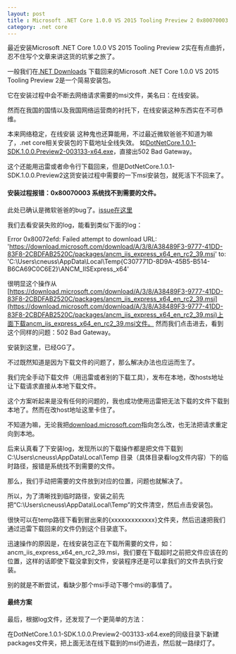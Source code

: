 ```yaml
---
layout: post
title : Microsoft .NET Core 1.0.0 VS 2015 Tooling Preview 2 0x80070003
category: .net core
---
```


最近安装Microsoft .NET Core 1.0.0 VS 2015 Tooling Preview 2实在有点曲折，忍不住写个文章来讲这货的坑爹之旅了。

一般我们在[.NET Downloads](https://www.microsoft.com/net/download) 下载回来的Microsoft .NET Core 1.0.0 VS 2015 Tooling Preview 2是一个简易安装包。

它在安装过程中会不断去网络请求需要的msi文件，美名曰：在线安装。

然而在我国的国情以及我国网络运营商的衬托下，在线安装这种东西实在不可恭维。

本来网络稳定，在线安装 这种鬼也还算能用，不过最近微软爸爸不知道为嘛了，.net core相关安装包的下载地址全线失效。
如[DotNetCore.1.0.1-SDK.1.0.0.Preview2-003133-x64.exe](https://download.microsoft.com/download/0/A/3/0A372822-205D-4A86-BFA7-084D2CBE9EDF/DotNetCore.1.0.1-SDK.1.0.0.Preview2-003133-x64.exe)，直接出502 Bad Gateway。

这个还能用迅雷或者命令行下载回来，但是DotNetCore.1.0.1-SDK.1.0.0.Preview2这货安装过程中需要的一下msi安装包，就死活下不回来了。

#### 安装过程报错：0x80070003 系统找不到需要的文件。

此处已确认是微软爸爸的bug了。[issue在这里](https://github.com/aspnet/Tooling/issues/655)

我们去看安装失败的log，能看到类似下面的log：

Error 0x80072efd: Failed attempt to download URL: 'https://download.microsoft.com/download/A/3/8/A38489F3-9777-41DD-83F8-2CBDFAB2520C/packages/ancm_iis_express_x64_en_rc2_39.msi' to: 'C:\Users\cneuss\AppData\Local\Temp{C307771D-8D9A-45B5-B514-B6CA69C0C6E2}\ANCM_IISExpress_x64'


很明显这个操作从[https://download.microsoft.com/download/A/3/8/A38489F3-9777-41DD-83F8-2CBDFAB2520C/packages/ancm_iis_express_x64_en_rc2_39.msi](https://download.microsoft.com/download/A/3/8/A38489F3-9777-41DD-83F8-2CBDFAB2520C/packages/ancm_iis_express_x64_en_rc2_39.msi)上面下载ancm_iis_express_x64_en_rc2_39.msi文件。
然而我们点击进去，看到这个同样的问题：502 Bad Gateway。


安装到这里，已经GG了。

不过既然知道是因为下载文件的问题了，那么解决办法也应运而生了。

我们完全手动下载文件（用迅雷或者别的下载工具），发布在本地，改hosts地址让下载请求直接从本地下载文件。

这个方案听起来是没有任何的问题的，我也成功使用迅雷把无法下载的文件下载到本地了。然而在改host地址这里卡住了。

不知道为嘛，无论我把[download.microsoft.com](download.microsoft.com)指向怎么改，也无法把请求重定向到本地。

后来认真看了下安装log，发现所以的下载操作都是把文件下载到 C:\Users\cneuss\AppData\Local\Temp 目录（具体目录看log文件内容）下的临时路径，报错是系统找不到需要的文件。

那么，我们手动把需要的文件放到对应的位置，问题也就解决了。

所以，为了清晰找到临时路径，安装之前先把“C:\Users\cneuss\AppData\Local\Temp”的文件清空，然后点击安装包。

很快可以在temp路径下看到冒出来的{xxxxxxxxxxxxx}文件夹，然后迅速把我们通过迅雷下载回来的文件仍到这个目录底下。

迅速操作的原因是，在线安装包正在下载所需要的文件，如：ancm_iis_express_x64_en_rc2_39.msi，我们要在下载超时之前把文件应该在的位置，这样的话即使下载没拿到文件，安装程序还是可以拿我们的文件去执行安装。

别的就是不断尝试，看缺少那个msi手动下哪个msi的事情了。

#### 最终方案
最后，根据log文件，还发现了一个更简单的方法：

在DotNetCore.1.0.1-SDK.1.0.0.Preview2-003133-x64.exe的同级目录下新建packages文件夹，把上面无法在线下载到的msi仍进去，然后就一路绿灯了。






 
